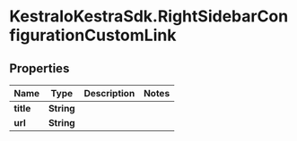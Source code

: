 # KestraIoKestraSdk.RightSidebarConfigurationCustomLink

## Properties

Name | Type | Description | Notes
------------ | ------------- | ------------- | -------------
**title** | **String** |  | 
**url** | **String** |  | 


